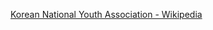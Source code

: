 ﻿[Korean National Youth Association - Wikipedia](https://en.wikipedia.org/wiki/Korean_National_Youth_Association)